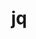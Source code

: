 ---
title: "jq"
layout: cache
categories: [package, develop-2024-03-17]
meta: {"versions": ["1.7.1"], "compilers": ["gcc@=11.4.0", "gcc@=7.5.0", "gcc@=9.4.0", "oneapi@=2024.0.0"], "oss": ["ubuntu18.04", "ubuntu20.04", "ubuntu22.04"], "platforms": ["linux"], "targets": ["neoverse_v1", "neoverse_v2", "ppc64le", "x86_64_v3"], "stacks": ["developer-tools", "e4s", "e4s-neoverse-v2", "e4s-neoverse_v1", "e4s-oneapi", "e4s-power", "root"], "num_specs": 6, "num_specs_by_stack": {"developer-tools": 1, "root": 6, "e4s-power": 1, "e4s-neoverse_v1": 1, "e4s-neoverse-v2": 1, "e4s": 1, "e4s-oneapi": 1}}
spec_details: [{"hash": "adh7uj5dwtx2kshcuzgaffpklkfdyv6m", "compiler": "gcc@=7.5.0", "versions": ["1.7.1"], "os": "ubuntu18.04", "platform": "linux", "target": "x86_64_v3", "variants": ["build_system=autotools"], "stacks": ["developer-tools", "root"], "size": "-", "tarball": "https://binaries.spack.io/develop-2024-03-17/build_cache/linux-ubuntu18.04-x86_64_v3/gcc-7.5.0/jq-1.7.1/linux-ubuntu18.04-x86_64_v3-gcc-7.5.0-jq-1.7.1-adh7uj5dwtx2kshcuzgaffpklkfdyv6m.spack"}, {"hash": "oubrdwlyvkwelwv2cngzsyykhb3x2drm", "compiler": "gcc@=9.4.0", "versions": ["1.7.1"], "os": "ubuntu20.04", "platform": "linux", "target": "ppc64le", "variants": ["build_system=autotools"], "stacks": ["root", "e4s-power"], "size": "-", "tarball": "https://binaries.spack.io/develop-2024-03-17/build_cache/linux-ubuntu20.04-ppc64le/gcc-9.4.0/jq-1.7.1/linux-ubuntu20.04-ppc64le-gcc-9.4.0-jq-1.7.1-oubrdwlyvkwelwv2cngzsyykhb3x2drm.spack"}, {"hash": "tukjjewgnkpzttqpmnol7n7ymymrv22z", "compiler": "gcc@=11.4.0", "versions": ["1.7.1"], "os": "ubuntu22.04", "platform": "linux", "target": "neoverse_v1", "variants": ["build_system=autotools"], "stacks": ["root", "e4s-neoverse_v1"], "size": "-", "tarball": "https://binaries.spack.io/develop-2024-03-17/build_cache/linux-ubuntu22.04-neoverse_v1/gcc-11.4.0/jq-1.7.1/linux-ubuntu22.04-neoverse_v1-gcc-11.4.0-jq-1.7.1-tukjjewgnkpzttqpmnol7n7ymymrv22z.spack"}, {"hash": "t7ickagpkc5j2jbrohpedvmw43arcuv3", "compiler": "gcc@=11.4.0", "versions": ["1.7.1"], "os": "ubuntu22.04", "platform": "linux", "target": "neoverse_v2", "variants": ["build_system=autotools"], "stacks": ["e4s-neoverse-v2", "root"], "size": "-", "tarball": "https://binaries.spack.io/develop-2024-03-17/build_cache/linux-ubuntu22.04-neoverse_v2/gcc-11.4.0/jq-1.7.1/linux-ubuntu22.04-neoverse_v2-gcc-11.4.0-jq-1.7.1-t7ickagpkc5j2jbrohpedvmw43arcuv3.spack"}, {"hash": "3l7u4vd7jj4papyqmwq2g2ytstkdejje", "compiler": "gcc@=11.4.0", "versions": ["1.7.1"], "os": "ubuntu22.04", "platform": "linux", "target": "x86_64_v3", "variants": ["build_system=autotools"], "stacks": ["root", "e4s"], "size": "-", "tarball": "https://binaries.spack.io/develop-2024-03-17/build_cache/linux-ubuntu22.04-x86_64_v3/gcc-11.4.0/jq-1.7.1/linux-ubuntu22.04-x86_64_v3-gcc-11.4.0-jq-1.7.1-3l7u4vd7jj4papyqmwq2g2ytstkdejje.spack"}, {"hash": "j5kukndxs4uienmqecj2opkb6lisqoyz", "compiler": "oneapi@=2024.0.0", "versions": ["1.7.1"], "os": "ubuntu22.04", "platform": "linux", "target": "x86_64_v3", "variants": ["build_system=autotools"], "stacks": ["e4s-oneapi", "root"], "size": "-", "tarball": "https://binaries.spack.io/develop-2024-03-17/build_cache/linux-ubuntu22.04-x86_64_v3/oneapi-2024.0.0/jq-1.7.1/linux-ubuntu22.04-x86_64_v3-oneapi-2024.0.0-jq-1.7.1-j5kukndxs4uienmqecj2opkb6lisqoyz.spack"}]
---